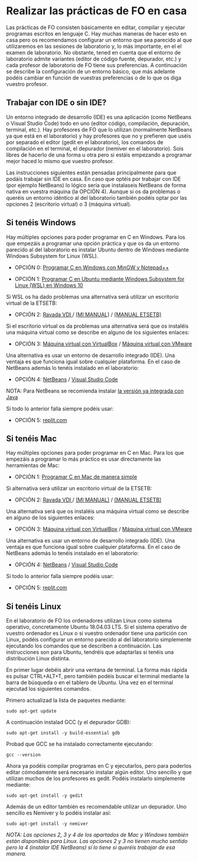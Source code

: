 # Realizar las prácticas de FO en casa

Las prácticas de FO consisten básicamente en editar, compilar y ejecutar programas escritos en lenguaje C. Hay muchas maneras de hacer esto en casa pero os recomendamos configurar un entorno que sea parecido al que utilizaremos en las sesiones de laboratorio y, lo más importante, en el el examen de laboratorio. No obstante, tened en cuenta que el entorno de laboratorio admite variantes (editor de código fuente, depurador, etc.) y cada profesor de laboratorio de FO tiene sus preferencias. A continuación se describe la configuración de un entorno básico, que más adelante podéis cambiar en función de vuestras preferencias o de lo que os diga vuestro profesor.

## Trabajar con IDE o sin IDE?

Un entorno integrado de desarrollo (IDE) es una aplicación (como NetBeans o Visual Studio Code) todo en uno (editor código, compilación, depuración, terminal, etc.). Hay profesores de FO que lo utilizan (normalmente NetBeans ya que está en el laboratorio) y hay profesores que no y prefieren que uséis por separado el editor (gedit en el laboratorio), los comandos de compilación en el terminal, el depurador (nemiver en el laboratorio). Sois libres de hacerlo de una forma u otra pero si estáis empezando a programar mejor haced lo mismo que vuestro profesor. 

Las instrucciones siguientes están pensadas principalmente para que podáis trabajar sin IDE en casa. En caso que optéis por trabajar con IDE (por ejemplo NetBeans) lo lógico sería que instalaseis NetBeans de forma nativa en vuestra máquina (la OPCIÓN 4). Aunque si os da problemas o queréis un entorno idéntico al del laboratorio también podéis optar por las opciones 2 (escritorio virtual) o 3 (máquina virtual).
     

## Si tenéis Windows

Hay múltiples opciones para poder programar en C en Windows. Para los que empezáis a programar una opción práctica y que os da un entorno parecido al del laboratorio es instalar Ubuntu dentro de Windows mediante Windows Subsystem for Linux (WSL). 

- OPCIÓN 0: [Programar C en Windows con MinGW y Notepad++ ](mingw.md)

- OPCIÓN 1: [Programar C en Ubuntu mediante Windows Subsystem for Linux (WSL) en Windows 10 ](wsl.md)

Si WSL os ha dado problemas una alternativa será utilizar un escritorio virtual de la ETSETB:

- OPCIÓN 2: [Ravada VDI ](https://rvd6.upc.edu/) / [(MI MANUAL)](ravada.md) / [(MANUAL ETSETB)](https://atenea.upc.edu/pluginfile.php/6164251/mod_label/intro/2022-ServeiEscriptoriVirtual.pdf)

Si el escritorio virtual os da problemas una alternativa será que os instaléis una máquina virtual como se describe en alguno de los siguientes enlaces:

- OPCIÓN 3: [Máquina virtual con VirtualBox](virtualmachine.md) / [Máquina virtual con VMware](https://atenea.upc.edu/pluginfile.php/6164251/mod_label/intro/Instalar%20M%C3%A1quina%20Virtual%20con%20Ubuntu%2020.04.pdf)

Una alternativa es usar un entorno de desarrollo integrado (IDE). Una ventaja es que funciona igual sobre cualquier plataforma. En el caso de NetBeans además lo tenéis instalado en el laboratorio:

- OPCIÓN 4: [NetBeans](https://atenea.upc.edu/pluginfile.php/6164257/mod_resource/content/10/NetbeansApache_Guia_Basica_FO_21_22_v1.pdf) / [Visual Studio Code](visual_studio_code.md) 

NOTA: Para NetBeans se recomienda instalar [la versión ya integrada con Java](https://www.codelerity.com/netbeans/)

Si todo lo anterior falla siempre podéis usar:

- OPCIÓN 5: [replit.com](https://replit.com/) 


## Si tenéis Mac

Hay múltiples opciones para poder programar en C en Mac. Para los que empezáis a programar lo más práctico es usar directamente las herramientas de Mac:

- OPCIÓN 1: [Programar C en Mac de manera simple  ](mac.md)

Si alternativa será utilizar un escritorio virtual de la ETSETB:

- OPCIÓN 2: [Ravada VDI ](https://rvd6.upc.edu/) / [(MI MANUAL)](ravada.md) / [(MANUAL ETSETB)](https://atenea.upc.edu/pluginfile.php/6164251/mod_label/intro/2022-ServeiEscriptoriVirtual.pdf)

Una alternativa será que os instaléis una máquina virtual como se describe en alguno de los siguientes enlaces:

- OPCIÓN 3: [Máquina virtual con VirtualBox](virtualmachine.md) / [Máquina virtual con VMware](https://atenea.upc.edu/pluginfile.php/6164251/mod_label/intro/Instalar%20M%C3%A1quina%20Virtual%20con%20Ubuntu%2020.04.pdf)

Una alternativa es usar un entorno de desarrollo integrado (IDE). Una ventaja es que funciona igual sobre cualquier plataforma. En el caso de NetBeans además lo tenéis instalado en el laboratorio:

- OPCIÓN 4: [NetBeans](https://atenea.upc.edu/pluginfile.php/6164257/mod_resource/content/10/NetbeansApache_Guia_Basica_FO_21_22_v1.pdf) / [Visual Studio Code](visual_studio_code.md) 

Si todo lo anterior falla siempre podéis usar:

- OPCIÓN 5: [replit.com](https://replit.com/) 

## Si tenéis Linux 

En el laboratorio de FO los ordenadores utilizan Linux como sistema operativo, concretamente Ubuntu 18.04.03 LTS. Si el sistema operativo de vuestro ordenador es Linux o si vuestro ordenador tiene una partición con Linux, podéis configurar un entorno parecido al del laboratorio simplemente ejecutando los comandos que se describen a continuación. Las instrucciones son para Ubuntu, tendréis que adaptarlas si tenéis una distribución Linux distinta.

En primer lugar debéis abrir una ventana de terminal. La forma más rápida es pulsar CTRL+ALT+T, pero también podéis buscar el terminal mediante la barra de búsqueda o en el tablero de Ubuntu. Una vez en el terminal ejecutad los siguientes comandos.

Primero actualizad la lista de paquetes mediante:

	sudo apt-get update

A continuación instalad GCC (y el depurador GDB):

	sudo apt-get install -y build-essential gdb

Probad que GCC se ha instalado correctamente ejecutando:

	gcc --version

Ahora ya podéis compilar programas en C y ejecutarlos, pero para poderlos editar cómodamente será necesario instalar algún editor. Uno sencillo y que utilizan muchos de los profesores es gedit. Podéis instalarlo simplemente mediante:

	sudo apt-get install -y gedit

Además de un editor también es recomendable utilizar un depurador. Uno sencillo es Nemiver y lo podéis instalar así:

	sudo apt-get install -y nemiver

*NOTA: Las opciones 2, 3 y 4 de los apartados de Mac y Windows también están disponibles para Linux. Las opciones 2 y 3 no tienen mucho sentido pero la 4 (instalar IDE NetBeans) sí lo tiene si queréis trabajar de esa manera.* 